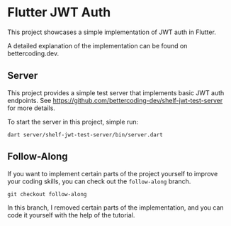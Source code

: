 # Flutter JWT Auth

This project showcases a simple implementation of JWT auth in Flutter.

A detailed explanation of the implementation can be found on bettercoding.dev.

## Server

This project provides a simple test server that implements basic JWT auth endpoints.
See https://github.com/bettercoding-dev/shelf-jwt-test-server for more details.

To start the server in this project, simple run:

```shell
dart server/shelf-jwt-test-server/bin/server.dart
```

## Follow-Along

If you want to implement certain parts of the project yourself to improve your coding skills, you can
check out the `follow-along` branch.

```shell
git checkout follow-along
```

In this branch, I removed certain parts of the implementation, and you can code it yourself with the help of the
tutorial.
